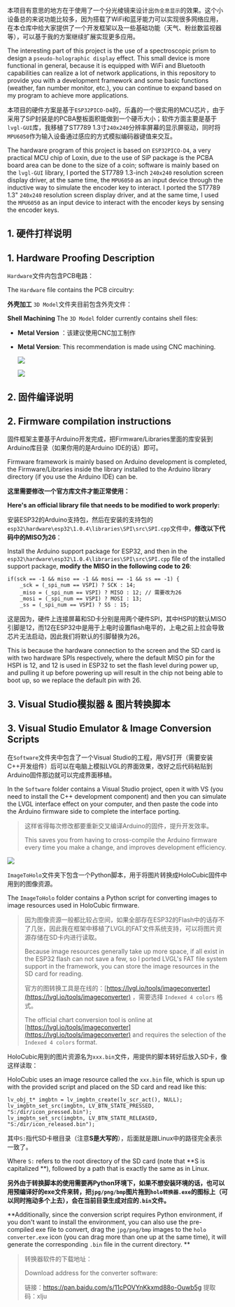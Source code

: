 

本项目有意思的地方在于使用了一个分光棱镜来设计出`伪全息显示`的效果。这个小设备总的来说功能比较多，因为搭载了WiFi和蓝牙能力可以实现很多网络应用，在本仓库中给大家提供了一个开发框架以及一些基础功能（天气、粉丝数监视器等），可以基于我的方案继续扩展实现更多应用。

The interesting part of this project is the use of a spectroscopic prism to design a `pseudo-holographic display` effect. This small device is more functional in general, because it is equipped with WiFi and Bluetooth capabilities can realize a lot of network applications, in this repository to provide you with a development framework and some basic functions (weather, fan number monitor, etc.), you can continue to expand based on my program to achieve more applications.

本项目的硬件方案是基于`ESP32PICO-D4`的，乐鑫的一个很实用的MCU芯片，由于采用了SiP封装是的PCBA整板面积能做到一个硬币大小；软件方面主要是基于`lvgl-GUI`库，我移植了ST7789 1.3寸`240x240`分辨率屏幕的显示屏驱动，同时将`MPU6050`作为输入设备通过感应的方式模拟编码器键值来交互。

The hardware program of this project is based on `ESP32PICO-D4`, a very practical MCU chip of Loxin, due to the use of SiP package is the PCBA board area can be done to the size of a coin; software is mainly based on the `lvgl-GUI` library, I ported the ST7789 1.3-inch `240x240` resolution screen display driver, at the same time, the `MPU6050` as an input device through the inductive way to simulate the encoder key to interact. I ported the ST7789 1.3" `240x240` resolution screen display driver, and at the same time, I used the `MPU6050` as an input device to interact with the encoder keys by sensing the encoder keys.

## 1. 硬件打样说明

## 1. Hardware Proofing Description


`Hardware`文件内包含PCB电路：

The `Hardware` file contains the PCB circuitry:


**外壳加工** `3D Model`文件夹目前包含外壳文件：

**Shell Machining** The `3D Model` folder currently contains shell files:



* **Metal Version** ：该建议使用CNC加工制作
* **Metal Version**: This recommendation is made using CNC machining.


  ![](/5.Docs/Images/Holo2.jpg)


  ![](/5.Docs/Images/Holo.jpg)



## 2. 固件编译说明

## 2. Firmware compilation instructions


固件框架主要基于Arduino开发完成，把Firmware/Libraries里面的库安装到Arduino库目录（如果你用的是Arduino IDE的话）即可。

Firmware framework is mainly based on Arduino development is completed, the Firmware/Libraries inside the library installed to the Arduino library directory (if you use the Arduino IDE) can be.


**这里需要修改一个官方库文件才能正常使用：**

**Here's an official library file that needs to be modified to work properly:**



安装ESP32的Arduino支持包，然后在安装的支持包的`esp32\hardware\esp32\1.0.4\libraries\SPI\src\SPI.cpp`文件中，**修改以下代码中的MISO为26**：

Install the Arduino support package for ESP32, and then in the `esp32\hardware\esp32\1.0.4\libraries\SPI\src\SPI.cpp` file of the installed support package, **modify the MISO in the following code to 26**:

    if(sck == -1 && miso == -1 && mosi == -1 && ss == -1) {
        _sck = (_spi_num == VSPI) ? SCK : 14;
        _miso = (_spi_num == VSPI) ? MISO : 12; // 需要改为26
        _mosi = (_spi_num == VSPI) ? MOSI : 13;
        _ss = (_spi_num == VSPI) ? SS : 15;
        
这是因为，硬件上连接屏幕和SD卡分别是用两个硬件SPI，其中HSPI的默认MISO引脚是12，而12在ESP32中是用于上电时设置flash电平的，上电之前上拉会导致芯片无法启动，因此我们将默认的引脚替换为26。

This is because the hardware connection to the screen and the SD card is with two hardware SPIs respectively, where the default MISO pin for the HSPI is 12, and 12 is used in ESP32 to set the flash level during power up, and pulling it up before powering up will result in the chip not being able to boot up, so we replace the default pin with 26.


## 3. Visual Studio模拟器 & 图片转换脚本

## 3. Visual Studio Emulator & Image Conversion Scripts

在`Software`文件夹中包含了一个Visual Studio的工程，用VS打开（需要安装C++开发组件）后可以在电脑上模拟LVGL的界面效果，改好之后代码粘贴到Arduino固件那边就可以完成界面移植。

In the `Software` folder contains a Visual Studio project, open it with VS (you need to install the C++ development component) and then you can simulate the LVGL interface effect on your computer, and then paste the code into the Arduino firmware side to complete the interface porting.

> 这样省得每次修改都要重新交叉编译Arduino的固件，提升开发效率。
> 
> This saves you from having to cross-compile the Arduino firmware every time you make a change, and improves development efficiency.
> 
![](/5.Docs/Images/Holo4.jpg)

`ImageToHolo`文件夹下包含一个Python脚本，用于将图片转换成HoloCubic固件中用到的图像资源。

The `ImageToHolo` folder contains a Python script for converting images to image resources used in HoloCubic firmware.


> 因为图像资源一般都比较占空间，如果全部存在ESP32的Flash中的话存不了几张，因此我在框架中移植了LVGL的FAT文件系统支持，可以将图片资源存储在SD卡内进行读取。
> 
> Because image resources generally take up more space, if all exist in the ESP32 flash can not save a few, so I ported LVGL's FAT file system support in the framework, you can store the image resources in the SD card for reading.
> 
> 官方的图转换工具是在线的：[https://lvgl.io/tools/imageconverter](https://lvgl.io/tools/imageconverter) ，需要选择 `Indexed 4 colors` 格式。
> 
>The official chart conversion tool is online at [https://lvgl.io/tools/imageconverter](https://lvgl.io/tools/imageconverter) and requires the selection of the `Indexed 4 colors` format.
> 


HoloCubic用到的图片资源名为`xxx.bin`文件，用提供的脚本转好后放入SD卡，像这样读取：

HoloCubic uses an image resource called the `xxx.bin` file, which is spun up with the provided script and placed on the SD card and read like this:

```
lv_obj_t* imgbtn = lv_imgbtn_create(lv_scr_act(), NULL);
lv_imgbtn_set_src(imgbtn, LV_BTN_STATE_PRESSED, "S:/dir/icon_pressed.bin");
lv_imgbtn_set_src(imgbtn, LV_BTN_STATE_RELEASED, "S:/dir/icon_released.bin");
```

其中`S:`指代SD卡根目录（注意**S是大写的**），后面就是跟Linux中的路径完全表示一致了。

Where `S:` refers to the root directory of the SD card (note that **S is capitalized **), followed by a path that is exactly the same as in Linux.





**另外由于转换脚本的使用需要再Python环境下，如果不想安装环境的话，也可以用预编译好的exe文件来转，把`jpg/png/bmp`图片拖到`holo转换器.exe`的图标上（可以同时拖动多个上去），会在当前目录生成对应的`.bin`文件。**

**Additionally, since the conversion script requires Python environment, if you don't want to install the environment, you can also use the pre-compiled exe file to convert, drag the `jpg/png/bmp` images to the `holo converter.exe` icon (you can drag more than one up at the same time), it will generate the corresponding `.bin` file in the current directory. **

> 转换器软件的下载地址：
> 
> Download address for the converter software:
>
> 链接：https://pan.baidu.com/s/11cPOVYnKkxmd88o-Ouwb5g  提取码：xlju 




